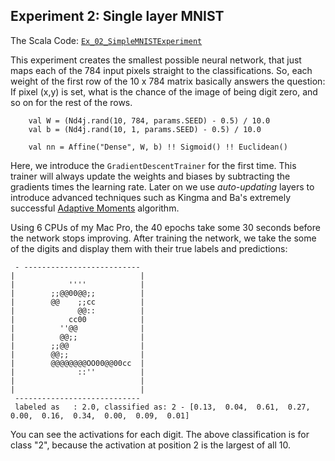 ## Experiment 2: Single layer MNIST

The Scala Code: [`Ex_02_SimpleMNISTExperiment`](Ex_02_SimpleMNISTExperiment.scala)

This experiment creates the smallest possible neural network, that just maps each of the 784 input pixels straight 
to the classifications. So, each weight of the first row of the 10 x 784 matrix basically answers the question: If pixel (x,y) is set, 
what is the chance of the image of being digit zero, and so on for the rest of the rows.

```
    val W = (Nd4j.rand(10, 784, params.SEED) - 0.5) / 10.0
    val b = (Nd4j.rand(10, 1, params.SEED) - 0.5) / 10.0
    
    val nn = Affine("Dense", W, b) !! Sigmoid() !! Euclidean()
```

Here, we introduce the `GradientDescentTrainer` for the first time. This trainer will always update the weights and biases
by subtracting the gradients times the learning rate. Later on we use *auto-updating* layers to introduce advanced techniques such
as Kingma and Ba's extremely successful [Adaptive Moments](https://arxiv.org/pdf/1412.6980.pdf) algorithm.

Using 6 CPUs of my Mac Pro, the 40 epochs take some 30 seconds before the network stops improving.
After training the network, we take the some of the digits and display them with their true labels and predictions:

```
 - --------------------------
|                            |
|            ''''            |
|        ;;@@00@@;;          |
|        @@    ;;cc          |
|              @@::          |
|            cc00            |
|          ''@@              |
|          @@;;              |
|        ;;@@                |
|        @@;;                |
|        @@@@@@@@OO00@@00cc  |
|              ::''          |
|                            |
|                            |
 ----------------------------
 labeled as   : 2.0, classified as: 2 - [0.13,  0.04,  0.61,  0.27,  0.00,  0.16,  0.34,  0.00,  0.09,  0.01]
```

You can see the activations for each digit. The above classification is for class "2", because the activation at position 2 is the largest of all 10.